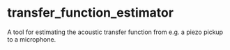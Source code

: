 # transfer_function_estimator
A tool for estimating the acoustic transfer function from e.g. a piezo pickup to a microphone.

